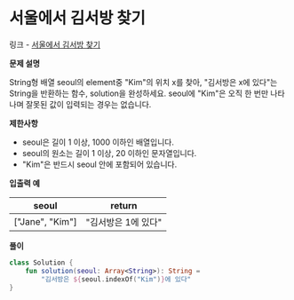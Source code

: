 # 서울에서 김서방 찾기

링크 - [서울에서 김서방 찾기](https://school.programmers.co.kr/learn/courses/30/lessons/12919)

**문제 설명**

String형 배열 seoul의 element중 "Kim"의 위치 x를 찾아, "김서방은 x에 있다"는 String을 반환하는 함수, solution을 완성하세요. seoul에 "Kim"은 오직 한 번만 나타나며 잘못된 값이 입력되는 경우는 없습니다.

****제한사항****

- seoul은 길이 1 이상, 1000 이하인 배열입니다.
- seoul의 원소는 길이 1 이상, 20 이하인 문자열입니다.
- "Kim"은 반드시 seoul 안에 포함되어 있습니다.

****입출력 예****

| seoul | return |
| --- | --- |
| ["Jane", "Kim"] | "김서방은 1에 있다" |

**풀이**

```kotlin
class Solution {
    fun solution(seoul: Array<String>): String =
        "김서방은 ${seoul.indexOf("Kim")}에 있다"
}
```
